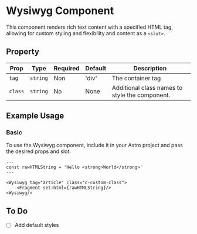 # Wysiwyg Component


This component renders rich text content with a specified HTML tag, allowing for custom styling and flexibility and content as a `<slot>`.

## Property

| Prop         | Type     | Required | Default | Description                                           |
|--------------|----------|----------|---------|-------------------------------------------------------|
| `tag`        | `string` | Non      | 'div'   | The container tag                                     |
| `class`      | `string` | No       | None    | Additional class names to style the component.        |

## Example Usage

### Basic

To use the Wysiwyg component, include it in your Astro project and pass the desired props and slot.

```astro
---
const rawHTMLString = 'Hello <strong>World</strong>'
---

<Wysiwyg tag="article" class="c-custom-class">
    <Fragment set:html={rawHTMLString}/>
<Wysiwyg/>
```

## To Do

- [ ] Add default styles
